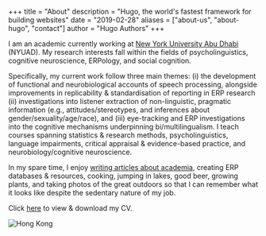 +++
title = "About"
description = "Hugo, the world's fastest framework for building websites"
date = "2019-02-28"
aliases = ["about-us", "about-hugo", "contact"]
author = "Hugo Authors"
+++

I am an academic currently working at [New York University Abu Dhabi](https://nyuad.nyu.edu/en/) (NYUAD). My research interests fall within the fields of psycholinguistics, cognitive neuroscience, ERPology, and social cognition. 

Specifically, my current work follow three main themes: (i) the development of functional 
and neurobiological accounts of speech processing, alongside improvements in replicability & standardisation of reporting in ERP research (ii) investigations into listener extraction of non-linguistic, pragmatic information (e.g., attitudes/stereotypes, and inferences about gender/sexuality/age/race), and (iii) eye-tracking and ERP investigations into the cognitive mechanisms underpinning bi/multilingualism. I teach courses spanning statistics & research methods, psycholinguistics, language impairments, critical appraisal & evidence-based practice, and neurobiology/cognitive neuroscience.

In my spare time, I enjoy [writing articles about academia](https://www.nature.com/articles/d41586-021-03566-4), creating ERP databases & resources, cooking, jumping in lakes, good beer, growing plants, and taking photos of the great outdoors so that I can remember what it looks like despite the sedentary nature of my job.

Click [here](/files/Lewendon_CV_2023.pdf) to view & download my CV.

![Hong Kong](/images/HK.jpg)